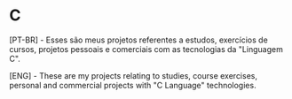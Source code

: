 # C
[PT-BR] - Esses são meus projetos referentes a estudos, exercícios de cursos, projetos pessoais e comerciais com as tecnologias da "Linguagem C".  

[ENG] - These are my projects relating to studies, course exercises, personal and commercial projects with "C Language" technologies.
